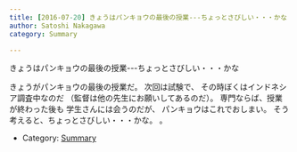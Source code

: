 ```yaml
---
title: [2016-07-20] きょうはパンキョウの最後の授業---ちょっとさびしい・・・かな
author: Satoshi Nakagawa
category: Summary

---
```


きょうはパンキョウの最後の授業---ちょっとさびしい・・・かな

 きょうがパンキョウの最後の授業だ。
次回は試験で、
その時ぼくはインドネシア調査中なのだ
（監督は他の先生にお願いしてあるのだ）。
専門ならば、授業が終わった後も
学生さんには会うのだが、
パンキョウはこれでおしまい。
そう考えると、ちょっとさびしい・・・かな。
。

- Category: [Summary](https://merapano.github.io/categories.html#Summary)

